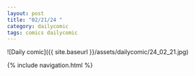 ```yaml
---
layout: post
title: "02/21/24 "
category: dailycomic
tags: comics dailycomic
---
```

![Daily comic]({{ site.baseurl }}/assets/dailycomic/24_02_21.jpg)

{% include navigation.html %}

